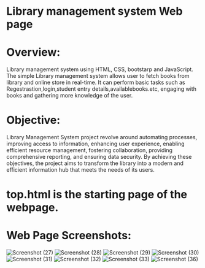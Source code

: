 # Library management system Web page
# Overview: 
Library management system using HTML, CSS, bootstarp and JavaScript. The simple 
Library management system allows user to fetch books from library and online store in real-time. 
It can perform basic tasks such as Regestrastion,login,student entry details,availablebooks.etc, 
engaging with books and gathering more knowledge of the user.

# Objective:
Library Management System project revolve around automating processes, improving access to 
information, enhancing user experience, enabling efficient resource management, fostering 
collaboration, providing comprehensive reporting, and ensuring data security. By achieving these 
objectives, the project aims to transform the library into a modern and efficient information hub 
that meets the needs of its users.

# top.html is the starting page of the webpage.

# Web Page Screenshots:
![Screenshot (27)](https://github.com/user-attachments/assets/127fab18-0c79-47f1-ba45-3d1ca60d6677)
![Screenshot (28)](https://github.com/user-attachments/assets/fab4fc74-5d14-42ed-8173-972aba3ec4fe)
![Screenshot (29)](https://github.com/user-attachments/assets/e3a9589b-5619-4f24-9fe2-2062a9ff516a)
![Screenshot (30)](https://github.com/user-attachments/assets/a979ef6f-26be-4964-a5e2-6fc1d5f3f504)
![Screenshot (31)](https://github.com/user-attachments/assets/dfa6cc36-08f5-4026-b229-069b68a7ae3a)
![Screenshot (32)](https://github.com/user-attachments/assets/7f38941e-4504-4720-8b0f-38a9f487bda7)
![Screenshot (33)](https://github.com/user-attachments/assets/916e27e2-7efe-448c-9b7a-7e9f6ed2204e)
![Screenshot (36)](https://github.com/user-attachments/assets/df0f97ae-f4cb-4121-9ce9-a29a21998123)
